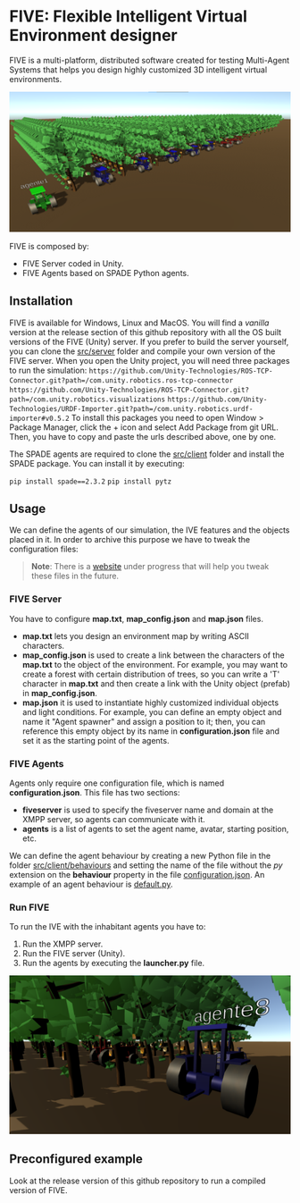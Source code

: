 # FIVE: Flexible Intelligent Virtual Environment designer 
FIVE is a multi-platform, distributed software created for testing Multi-Agent Systems that helps you design highly customized 3D intelligent virtual environments.

![Orange orchard IVE with 5 agents](examples/pictures/orange_orchard_field_1.png)

FIVE is composed by:
- FIVE Server coded in Unity.
- FIVE Agents based on SPADE Python agents.


## Installation
FIVE is available for Windows, Linux and MacOS. You will find a *vanilla* version at the release section of this github repository with all the OS built versions of the FIVE (Unity) server. 
If you prefer to build the server yourself, you can clone the [src/server](src/server/) folder and compile your own version of the FIVE server. When you open the Unity project, you will need three packages to run the simulation:
`
https://github.com/Unity-Technologies/ROS-TCP-Connector.git?path=/com.unity.robotics.ros-tcp-connector
`
`
https://github.com/Unity-Technologies/ROS-TCP-Connector.git?path=/com.unity.robotics.visualizations
`
`
https://github.com/Unity-Technologies/URDF-Importer.git?path=/com.unity.robotics.urdf-importer#v0.5.2
`
To install this packages you need to open Window > Package Manager, click the + icon and select Add Package from git URL. Then, you have to copy and paste the urls described above, one by one.

The SPADE agents are required to clone the [src/client](src/client/) folder and install the SPADE package. You can install it by executing:

`
pip install spade==2.3.2
`
`
pip install pytz
`	


## Usage
We can define the agents of our simulation, the IVE features and the objects placed in it. In order to archive this purpose we have to tweak the configuration files:

> **Note**: There is a [website](https://franenguix.github.io/five/web/) under progress that will help you tweak these files in the future.

### FIVE Server
You have to configure **map.txt**, **map_config.json** and **map.json** files.
- **map.txt** lets you design an environment map by writing ASCII characters.
- **map_config.json** is used to create a link between the characters of the **map.txt** to the object of the environment. For example, you may want to create a forest with certain distribution of trees, so you can write a 'T' character in **map.txt** and then create a link with the Unity object (prefab) in **map_config.json**.
- **map.json** it is used to instantiate highly customized individual objects and light conditions. For example, you can define an empty object and name it "Agent spawner" and assign a position to it; then, you can reference this empty object by its name in **configuration.json** file and set it as the starting point of the agents. 

### FIVE Agents
Agents only require one configuration file, which is named **configuration.json**. This file has two sections:
- **fiveserver** is used to specify the fiveserver name and domain at the XMPP server, so agents can communicate with it.
- **agents** is a list of agents to set the agent name, avatar, starting position, etc. 

We can define the agent behaviour by creating a new Python file in the folder [src/client/behaviours](src/client/behaviours) and setting the name of the file without the *py* extension on the **behaviour** property in the file [configuration.json](src/client/configuration.json). An example of an agent behaviour is [default.py](src/client/behaviours/default.py).

### Run FIVE

To run the IVE with the inhabitant agents you have to:
1. Run the XMPP server.
2. Run the FIVE server (Unity).
3. Run the agents by executing the **launcher.py** file.

![Orange orchard IVE inside vision](examples/pictures/orange_orchard_field_2.png)

## Preconfigured example
Look at the release version of this github repository to run a compiled version of FIVE.
